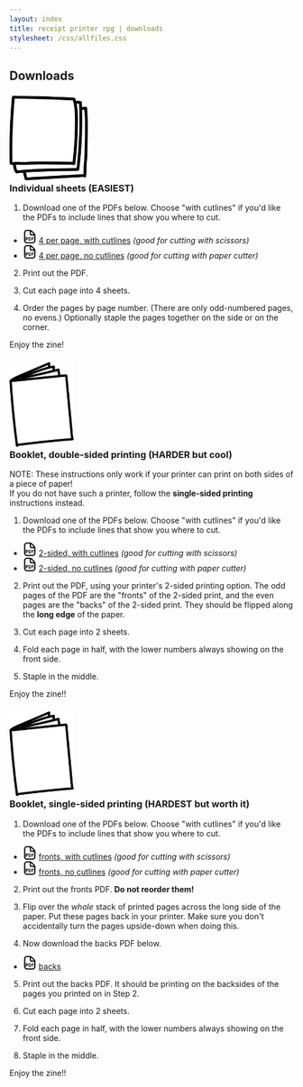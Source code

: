 ```yaml
---
layout: index
title: receipt printer rpg | downloads
stylesheet: /css/allfiles.css
---
```


<section>

# Downloads


<h3>
  <img src="/images/loosesheets.png" height="150"><br>
  Individual sheets (EASIEST)
</h3>

1. <p>Download one of the PDFs below. Choose "with cutlines" if you'd like the PDFs to include lines that show you where to cut.

- <img src="/images/file-pdf.png" width="24" height="24"> [4 per page, with cutlines](/downloads/4up-with-cutlines.pdf)
  _(good for cutting with scissors)_
- <img src="/images/file-pdf.png" width="24" height="24">  [4 per page, no cutlines](/downloads/4up.pdf) _(good for cutting with paper cutter)_

2. Print out the PDF.

4. Cut each page into 4 sheets.

3. Order the pages by page number. (There are only odd-numbered pages, no evens.) Optionally staple the pages together on the side or on the corner.

Enjoy the zine!



<h3>
  <img src="/images/booklet.png" height="150"><br>
  Booklet, double-sided printing (HARDER but cool)
</h3>


<div class="note">
NOTE: These instructions only work if your printer can print on both sides of a piece of paper!<br>
If you do not have such a printer, follow the <strong>single-sided printing</strong> instructions instead.
</div>

1. <p>Download one of the PDFs below. Choose "with cutlines" if you'd like the PDFs to include lines that show you where to cut.

- <img src="/images/file-pdf.png" width="24" height="24"> [2-sided, with cutlines](/downloads/2-sided-with-cutlines.pdf)
  _(good for cutting with scissors)_
- <img src="/images/file-pdf.png" width="24" height="24"> [2-sided, no cutlines](/downloads/2-sided.pdf) _(good for cutting with paper cutter)_

2. Print out the PDF, using your printer's 2-sided printing option. The odd pages of the PDF are the "fronts" of the 2-sided print, and the even pages are the "backs" of the 2-sided print. They should be flipped along the <strong>long edge</strong> of the paper.

3. Cut each page into 2 sheets.

4. Fold each page in half, with the lower numbers always showing on the front side.

5. Staple in the middle.

Enjoy the zine!!


<h3>
  <img src="/images/booklet.png" height="150"><br>
  Booklet, single-sided printing (HARDEST but worth it)
</h3>



1. <p>Download one of the PDFs below. Choose "with cutlines" if you'd like the PDFs to include lines that show you where to cut.

- <img src="/images/file-pdf.png" width="24" height="24"> [fronts, with cutlines](/downloads/fronts-with-cutlines.pdf)
  _(good for cutting with scissors)_
- <img src="/images/file-pdf.png" width="24" height="24"> [fronts, no cutlines](/downloads/fronts.pdf) _(good for cutting with paper cutter)_

2. <p>Print out the fronts PDF. <strong>Do not reorder them!</strong>

3. Flip over the _whole_ stack of printed pages across the long side of the paper. Put these pages back in your printer. Make sure you don't accidentally turn the pages upside-down when doing this.

4. <p>Now download the backs PDF below.

- <img src="/images/file-pdf.png" width="24" height="24"> [backs](/downloads/backs.pdf)

5. Print out the backs PDF. It should be printing on the backsides of the pages you printed on in Step 2.

6. Cut each page into 2 sheets.

7. Fold each page in half, with the lower numbers always showing on the front side.

8. Staple in the middle.

Enjoy the zine!!

</section>